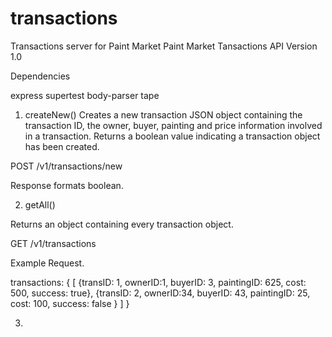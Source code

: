 # transactions
Transactions server for Paint Market
Paint Market Tansactions API Version 1.0


Dependencies

express
supertest
body-parser
tape


1. createNew()
Creates a new transaction JSON object containing the transaction ID, the owner, buyer, painting and price information involved in a transaction. Returns a boolean value indicating a transaction object has been created.

POST /v1/transactions/new

Response formats boolean.



2. getAll()

Returns an object containing every transaction object.

GET /v1/transactions

Example Request.

  transactions: { [ {transID: 1, ownerID:1, buyerID: 3, paintingID: 625, cost: 500, success: true}, {transID: 2, ownerID:34, buyerID: 43, paintingID: 25, cost: 100, success: false } ] }

3.
